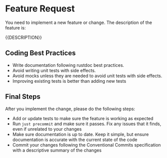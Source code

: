 # Feature Request
You need to implement a new feature or change. The description of the feature is:

{{DESCRIPTION}}

## Coding Best Practices
- Write documentation following rustdoc best practices.
- Avoid writing unit tests with side effects.
- Avoid mocks unless they are needed to avoid unit tests with side effects.
- Improving existing tests is better than adding new tests

## Final Steps
After you implement the change, please do the following steps:
- Add or update tests to make sure the feature is working as expected
- Run `just precommit` and make sure it passes. Fix any issues that it finds, even if unrelated to your changes
- Make sure documentation is up to date. Keep it simple, but ensure documentation is accurate with the current state of the code
- Commit your changes following the Conventional Commits specification with a descriptive summary of the changes
